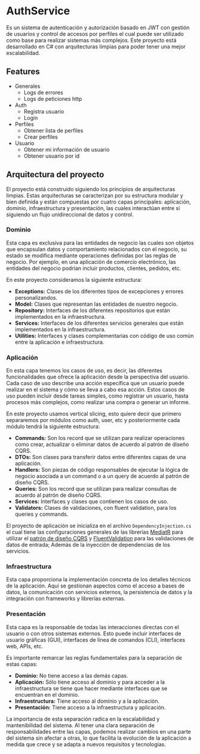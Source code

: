 # AuthService
Es un sistema de autenticación y autorización basado en JWT con gestión de usuarios y control de accesos por perfiles el cual puede ser utilizado como base para realizar sistemas más complejos. Este proyecto está desarrollado en C# con arquitecturas limpias para poder tener una mejor escalabilidad.

## Features
- Generales
    - Logs de errores
    - Logs de peticiones http
- Auth
    - Registra usuario
    - Login
- Perfiles 
    - Obtener lista de perfiles
    - Crear perfiles
- Usuario
    - Obtener mi información de usuario
    - Obtener usuario por id

## Arquitectura del proyecto
El proyecto está construido siguiendo los principios de arquitecturas limpias. Estas arquitecturas se caracterizan por su estructura modular y bien definida y están compuestas por cuatro capas principales: aplicación, dominio, infraestructura y presentación, las cuales interactúan entre sí siguiendo un flujo unidireccional de datos y control.

### Dominio
Esta capa es exclusiva para las entidades de negocio las cuales son objetos que encapsulan datos y comportamiento relacionados con el negocio, su estado se modifica mediante operaciones definidas por las reglas de negocio. Por ejemplo, en una aplicación de comercio electrónico, las entidades del negocio podrían incluir productos, clientes, pedidos, etc. 

En este proyecto consideramos la siguiente estructura:
- **Exceptions:** Clases de los diferentes tipos de excepciones y errores personalizandos.
- **Model:** Clases que representan las entidades de nuestro negocio.
- **Repository:** Interfaces de los diferentes repositorios que están implementados en la infraestructura.
- **Services:** Interfaces de los diferentes servicios generales que están implementados en la infraestructura.
- **Utilities:** Interfaces y clases complementarias con código de uso común entre la aplicación e infraestructura.

### Aplicación
En esta capa tenemos los casos de uso, es decir, las diferentes funcionalidades que ofrece la aplicación desde la perspectiva del usuario. Cada caso de uso describe una acción específica que un usuario puede realizar en el sistema y cómo se lleva a cabo esa acción. Estos casos de uso pueden incluir desde tareas simples, como registrar un usuario, hasta procesos más complejos, como realizar una compra o generar un informe.

En este proyecto usamos vertical slicing, esto quiere decir que primero separaremos por módulos como auth, user, etc y posteriormente cada módulo tendrá la siguiente estructura:
- **Commands:** Son los record que se utilizan para realizar operaciones como crear, actualizar o eliminar datos de acuerdo al patrón de diseño CQRS.
- **DTOs:** Son clases para transferir datos entre diferentes capas de una aplicación.
- **Handlers:** Son piezas de código responsables de ejecutar la lógica de negocio asociada a un command o a un query de acuerdo al patrón de diseño CQRS.
- **Queries:** Son los record que se utilizan para realizar consultas de acuerdo al patrón de diseño CQRS.
- **Services:** Interfaces y clases que contienen los casos de uso.
- **Validators:** Clases de validaciones, con fluent validation, para los queries y commands.

El proyecto de aplicación se inicializa en el archivo `DependencyInjection.cs` el cual tiene las configuraciones generales de las librerías [MediatR](https://github.com/jbogard/MediatR) para utilizar el [patrón de diseño CQRS](https://www.netmentor.es/entrada/patron-cqrs-explicado-10-minutos) y [FluentValidation](https://github.com/FluentValidation) para las validaciones de datos de entrada; Además de la inyección de dependencias de los servicios.

### Infraestructura
Esta capa proporciona la implementación concreta de los detalles técnicos de la aplicación. Aquí se gestionan aspectos como el acceso a bases de datos, la comunicación con servicios externos, la persistencia de datos y la integración con frameworks y librerías externas.

### Presentación
Esta capa es la responsable de todas las interacciones directas con el usuario o con otros sistemas externos. Esto puede incluir interfaces de usuario gráficas (GUI), interfaces de línea de comandos (CLI), interfaces web, APIs, etc.

Es importante remarcar las reglas fundamentales para la separación de estas capas:
- **Dominio:** No tiene acceso a las demás capas.
- **Aplicación:** Sólo tiene acceso al dominio y para acceder a la infraestructura se tiene que hacer mediante interfaces que se encuentran en el dominio.
- **Infraestructura:** Tiene acceso al dominio y a la aplicación.
- **Presentación:** Tiene acceso a la infraestructura y aplicación.

La importancia de esta separación radica en la escalabilidad y mantenibilidad del sistema. Al tener una clara separación de responsabilidades entre las capas, podemos realizar cambios en una parte del sistema sin afectar a otras, lo que facilita la evolución de la aplicación a medida que crece y se adapta a nuevos requisitos y tecnologías.
